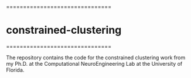 ===============================
# constrained-clustering
===============================

The repository contains the code for the constrained clustering work from my Ph.D. at the Computational NeuroEngineering Lab at the University of Florida.
